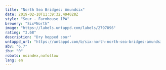 ```yaml
---
title: "North Sea Bridges: Amundsix"
date: 2019-02-10T11:39:32.494028Z
style: "Sour - Farmhouse IPA"
brewery: "SixºNorth"
image: "https://labels.untappd.com/labels/2797896"
rating: "3.68"
description: "Dry hopped sour"
untappd_url: "https://untappd.com/b/six-north-north-sea-bridges-amundsix/2797896"
abv: "6.7"
ibu: "0"
robots: noindex,nofollow
lang: en
---
```

